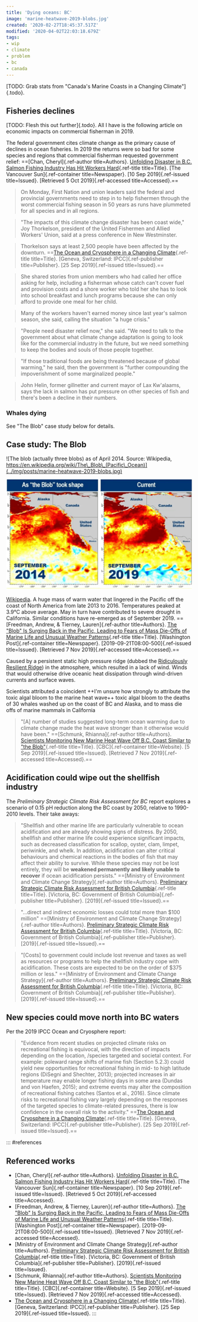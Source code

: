 ```yaml
---
title: 'Dying oceans: BC'
image: 'marine-heatwave-2019-blobs.jpg'
created: '2020-02-27T18:45:37.517Z'
modified: '2020-04-02T22:03:18.679Z'
tags:
- wip
- climate
- problem
- bc
- canada
---
```



[TODO: Grab stats from "Canada's Marine Coasts in a Changing Climate"]{.todo}.

## Fisheries declines

[TODO: Flesh this out further]{.todo}. All I have is the following article on economic impacts on commercial fisherman in 2019.

The federal government cites climate change as the primary cause of declines in ocean fisheries. In 2019 the returns were so bad for some species and regions that commercial fisherman requested government relief: ==[Chan, Cheryl]{.ref-author title=Authors}. [Unfolding Disaster in B.C. Salmon Fishing Industry Has Hit Workers Hard](https://vancouversun.com/business/local-business/advocates-sound-alarm-on-unfolding-disaster-in-b-c-salmon-fishing-industry){.ref-title title=Title}. [The Vancouver Sun]{.ref-container title=Newspaper}. [10 Sep 2019]{.ref-issued title=Issued}. [Retrieved 5 Oct 2019]{.ref-accessed title=Accessed}.==

> On Monday, First Nation and union leaders said the federal and provincial governments need to step in to help fishermen through the worst commercial fishing season in 50 years as runs have plummeted for all species and in all regions.

> "The impacts of this climate change disaster has been coast wide," Joy Thorkelson, president of the United Fishermen and Allied Workers' Union, said at a press conference in New Westminster.

> Thorkelson says at least 2,500 people have been affected by the downturn. ==[The Ocean and Cryosphere in a Changing Climate](https://www.ipcc.ch/srocc/home/){.ref-title title=Title}. [Geneva, Switzerland: IPCC]{.ref-publisher title=Publisher}. [25 Sep 2019]{.ref-issued title=Issued}.==

> She shared stories from union members who had called her office asking for help, including a fisherman whose catch can't cover fuel and provision costs and a shore worker who told her she has to look into school breakfast and lunch programs because she can only afford to provide one meal for her child.

> Many of the workers haven't earned money since last year's salmon season, she said, calling the situation "a huge crisis."

> "People need disaster relief now," she said. "We need to talk to the government about what climate change adaptation is going to look like for the commercial industry in the future, but we need something to keep the bodies and souls of those people together.

> "If those traditional foods are being threatened because of global warming," he said, then the government is "further compounding the impoverishment of some marginalized people."

> John Helin, former gillnetter and current mayor of Lax Kw'alaams, says the lack in salmon has put pressure on other species of fish and there's been a decline in their numbers.

### Whales dying

See "The Blob" case study below for details.

## Case study: The Blob

![The blob (actually three blobs) as of April 2014. Source: Wikipedia, https://en.wikipedia.org/wiki/The\_Blob\_(Pacific\_Ocean)](../img/posts/marine-heatwave-2019-blobs.jpg)

![Sea surface temperature anomaly maps from 2014 and 2019. Source: National Oceanic and Atmospheric Administration](../img/posts/marine-heatwave-2019-the-blob.png)

[Wikipedia](https://en.wikipedia.org/wiki/The_Blob_(Pacific_Ocean)). A huge mass of warm water that lingered in the Pacific off the coast of North America from late 2013 to 2016. Temperatures peaked at 3.9°C above average. May in turn have contributed to severe drought in California. Similar conditions have re-emerged as of September 2019. ==[Freedman, Andrew, & Tierney, Lauren]{.ref-author title=Authors}. [The "Blob" Is Surging Back in the Pacific, Leading to Fears of Mass Die-Offs of Marine Life and Unusual Weather Patterns](https://www.washingtonpost.com/weather/2019/09/21/blob-is-surging-back-pacific-leading-fears-mass-die-offs-marine-life-unusual-weather-patterns/){.ref-title title=Title}. [Washington Post]{.ref-container title=Newspaper}. [2019-09-21T08:00-500]{.ref-issued title=Issued}. [Retrieved 7 Nov 2019]{.ref-accessed title=Accessed}.==

Caused by a persistent static high pressure ridge (dubbed the [Ridiculously Resilient Ridge](https://en.wikipedia.org/wiki/Ridiculously_Resilient_Ridge)) in the atmosphere, which resulted in a lack of wind. Winds that would otherwise drive oceanic heat dissipation through wind-driven currents and surface waves.

Scientists attributed a coincident ++I'm unsure how strongly to attribute the toxic algal bloom to the marine heat wave++ toxic algal bloom to the deaths of 30 whales washed up on the coast of BC and Alaska, and to mass die offs of marine mammals in California

> "\[A\] number of studies suggested long-term ocean warming due to climate change made the heat wave stronger than it otherwise would have been." ==[Schmunk, Rhianna]{.ref-author title=Authors}. [Scientists Monitoring New Marine Heat Wave Off B.C. Coast Similar to "the Blob"](https://www.cbc.ca/news/canada/british-columbia/marine-heatwave-2019-the-blob-1.5271870){.ref-title title=Title}. [CBC]{.ref-container title=Website}. [5 Sep 2019]{.ref-issued title=Issued}. [Retrieved 7 Nov 2019]{.ref-accessed title=Accessed}.==

## Acidification could wipe out the shellfish industry

The *Preliminary Strategic Climate Risk Assessment for BC* report explores a scenario of 0.15 pH reduction along the BC coast by 2050, relative to 1990-2010 levels. Their take aways:

> "Shellfish and other marine life are particularly vulnerable to ocean acidification and are already showing signs of distress. By 2050, shellfish and other marine life could experience significant impacts, such as decreased classification for scallop, oyster, clam, limpet, periwinkle, and whelk. In addition, acidification can alter critical behaviours and chemical reactions in the bodies of fish that may affect their ability to survive. While these species may not be lost entirely, they will be **weakened permanently and likely unable to recover** if ocean acidification persists." ==[Ministry of Environment and Climate Change Strategy]{.ref-author title=Authors}. [Preliminary Strategic Climate Risk Assessment for British Columbia](https://www2.gov.bc.ca/gov/content/environment/climate-change/adaptation/risk-%20assessment){.ref-title title=Title}. [Victoria, BC: Government of British Columbia]{.ref-publisher title=Publisher}. [2019]{.ref-issued title=Issued}.==

> "...direct and indirect economic losses could total more than \$100 million" ==[Ministry of Environment and Climate Change Strategy]{.ref-author title=Authors}. [Preliminary Strategic Climate Risk Assessment for British Columbia](https://www2.gov.bc.ca/gov/content/environment/climate-change/adaptation/risk-%20assessment){.ref-title title=Title}. [Victoria, BC: Government of British Columbia]{.ref-publisher title=Publisher}. [2019]{.ref-issued title=Issued}.==

> "\[Costs\] to government could include lost revenue and taxes as well as resources or programs to help the shellfish industry cope with acidification. These costs are expected to be on the order of \$375 million or less." ==[Ministry of Environment and Climate Change Strategy]{.ref-author title=Authors}. [Preliminary Strategic Climate Risk Assessment for British Columbia](https://www2.gov.bc.ca/gov/content/environment/climate-change/adaptation/risk-%20assessment){.ref-title title=Title}. [Victoria, BC: Government of British Columbia]{.ref-publisher title=Publisher}. [2019]{.ref-issued title=Issued}.==

## New species could move north into BC waters

Per the 2019 IPCC Ocean and Cryosphere report:

> "Evidence from recent studies on projected climate risks on recreational fishing is equivocal, with the direction of impacts depending on the location, /species targeted and societal context. For example: poleward range shifts of marine fish (Section 5.2.3) could yield new opportunities for recreational fishing in mid- to high latitude regions (DiSegni and Shechter, 2013); projected increases in air temperature may enable longer fishing days in some area (Dundas and von Haefen, 2015); and extreme events may alter the composition of recreational fishing catches (Santos et al., 2016). Since climate risks to recreational fishing vary largely depending on the responses of the targeted species to climate-related pressures, there is low confidence in the overall risk to the activity." ==[The Ocean and Cryosphere in a Changing Climate](https://www.ipcc.ch/srocc/home/){.ref-title title=Title}. [Geneva, Switzerland: IPCC]{.ref-publisher title=Publisher}. [25 Sep 2019]{.ref-issued title=Issued}.==

::: #references

## Referenced works
* [Chan, Cheryl]{.ref-author title=Authors}. [Unfolding Disaster in B.C. Salmon Fishing Industry Has Hit Workers Hard](https://vancouversun.com/business/local-business/advocates-sound-alarm-on-unfolding-disaster-in-b-c-salmon-fishing-industry){.ref-title title=Title}. [The Vancouver Sun]{.ref-container title=Newspaper}. [10 Sep 2019]{.ref-issued title=Issued}. [Retrieved 5 Oct 2019]{.ref-accessed title=Accessed}.
* [Freedman, Andrew, & Tierney, Lauren]{.ref-author title=Authors}. [The "Blob" Is Surging Back in the Pacific, Leading to Fears of Mass Die-Offs of Marine Life and Unusual Weather Patterns](https://www.washingtonpost.com/weather/2019/09/21/blob-is-surging-back-pacific-leading-fears-mass-die-offs-marine-life-unusual-weather-patterns/){.ref-title title=Title}. [Washington Post]{.ref-container title=Newspaper}. [2019-09-21T08:00-500]{.ref-issued title=Issued}. [Retrieved 7 Nov 2019]{.ref-accessed title=Accessed}.
* [Ministry of Environment and Climate Change Strategy]{.ref-author title=Authors}. [Preliminary Strategic Climate Risk Assessment for British Columbia](https://www2.gov.bc.ca/gov/content/environment/climate-change/adaptation/risk-%20assessment){.ref-title title=Title}. [Victoria, BC: Government of British Columbia]{.ref-publisher title=Publisher}. [2019]{.ref-issued title=Issued}.
* [Schmunk, Rhianna]{.ref-author title=Authors}. [Scientists Monitoring New Marine Heat Wave Off B.C. Coast Similar to "the Blob"](https://www.cbc.ca/news/canada/british-columbia/marine-heatwave-2019-the-blob-1.5271870){.ref-title title=Title}. [CBC]{.ref-container title=Website}. [5 Sep 2019]{.ref-issued title=Issued}. [Retrieved 7 Nov 2019]{.ref-accessed title=Accessed}.
* [The Ocean and Cryosphere in a Changing Climate](https://www.ipcc.ch/srocc/home/){.ref-title title=Title}. [Geneva, Switzerland: IPCC]{.ref-publisher title=Publisher}. [25 Sep 2019]{.ref-issued title=Issued}.
:::
